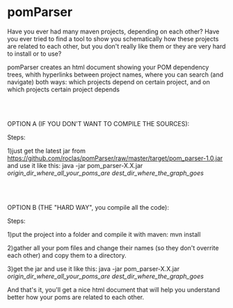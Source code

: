 pomParser
=========

Have you ever had many maven projects, depending on each other?
Have you ever tried to find a tool to show you schematically how these projects are related to each other,
but you don't really like them or they are very hard to install or to use?

pomParser creates an html document showing your POM dependency trees, whith hyperlinks between project names,
where you can search (and navigate) both ways: 
which projects depend on certain project, and on which projects certain project depends

<br /><br />

OPTION A (IF YOU DON'T WANT TO COMPILE THE SOURCES):

Steps:

1)just get the latest jar from https://github.com/roclas/pomParser/raw/master/target/pom_parser-1.0.jar and use it like this:
java -jar pom_parser-X.X.jar _origin_dir_where_all_your_poms_are_ _dest_dir_where_the_graph_goes_

<br /><br />

OPTION B (THE "HARD WAY", you compile all the code):

Steps:

1)put the project into a folder and compile it with maven:
mvn install

2)gather all your pom files and change their names (so they don't overrite each other) and copy them to a directory.

3)get the jar and use it like this:
java -jar pom_parser-X.X.jar _origin_dir_where_all_your_poms_are_ _dest_dir_where_the_graph_goes_



And that's it, you'll get a nice html document that will help you understand better how your poms are related to each other.
